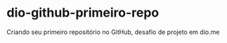 # dio-github-primeiro-repo
Criando seu primeiro repositório no GitHub, desafio de projeto em dio.me
